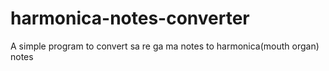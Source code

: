 # harmonica-notes-converter
A simple program to convert sa re ga ma notes to harmonica(mouth organ) notes
